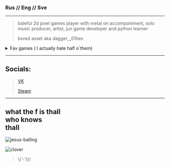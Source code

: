 ### Rus // Eng // Sve 
-----------------
>baleful 2d pixel games player with metal on accompaniment, solo music producer, artist, jun game developer and python learner 
>
>bored asset aka dagger__01hex
<details>
  <summary> Fav games ( I actually hate half o`them) </summary>  
	
  Apex Legends  <br />
	
  Dota 2 <br />
	
  Albion Online <br />  
	
  TES 5  <br />
	
  Kenshi <br />
	
  In Celebration of Violence <br /> 
  ... and etc ... <br /> 
</details>  

--------  
## Socials:
>[VK](https://vk.com/dagger__01hex)
> 
>[Steam](https://steamcommunity.com/id/IFuckingHateYou__00/)  
--------

what the f is thall  
who knows  
thall  
------  
![jesus-balling](https://github.com/user-attachments/assets/86a3a264-6af4-4f38-b1ff-770980b4247d)  

![clover](https://github.com/user-attachments/assets/0192fb8e-b966-498c-b962-014594f57eb2)  
>\\_('-'))_/
 

<!---
bored-asset/bored-asset is a ✨ special ✨ repository because its `README.md` (this file) appears on your GitHub profile.
You can click the Preview link to take a look at your changes.
--->
